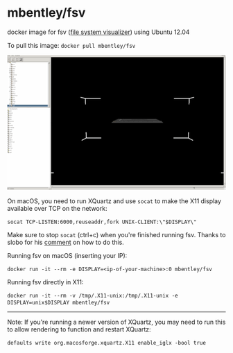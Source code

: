 mbentley/fsv
============

docker image for fsv ([file system visualizer](https://github.com/mcuelenaere/fsv)) using Ubuntu 12.04

To pull this image: `docker pull mbentley/fsv`

![IT'S A UNIX SYSTEM](./fsv.gif)

On macOS, you need to run XQuartz and use `socat` to make the X11 display available over TCP on the network:
```
socat TCP-LISTEN:6000,reuseaddr,fork UNIX-CLIENT:\"$DISPLAY\"
```

Make sure to stop `socat` (ctrl+c) when you're finished running fsv. Thanks to slobo for his [comment](https://github.com/docker/docker/issues/8710#issuecomment-71113263) on how to do this.

Running fsv on macOS (inserting your IP):
```
docker run -it --rm -e DISPLAY=<ip-of-your-machine>:0 mbentley/fsv
```

Running fsv directly in X11:
```
docker run -it --rm -v /tmp/.X11-unix:/tmp/.X11-unix -e DISPLAY=unix$DISPLAY mbentley/fsv
```

---

Note: If you're running a newer version of XQuartz, you may need to run this to allow rendering to function and restart XQuartz:

```
defaults write org.macosforge.xquartz.X11 enable_iglx -bool true
```
